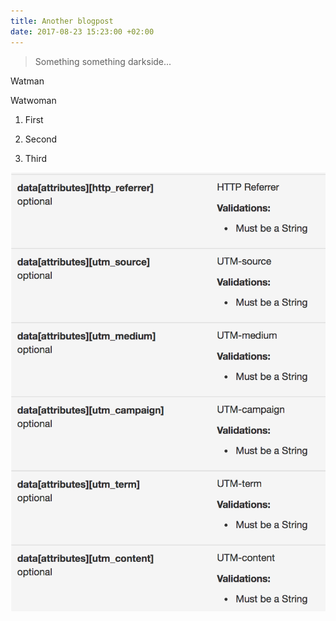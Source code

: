 ```yaml
---
title: Another blogpost
date: 2017-08-23 15:23:00 +02:00
---
```


> Something something darkside...

Watman

Watwoman

1. First

2. Second

3. Third

![Screen Shot 2017-08-23 at 11.23.35.png](/uploads/Screen%20Shot%202017-08-23%20at%2011.23.35.png)